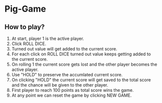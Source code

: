 # Pig-Game
## How to play? 
1. At start, player 1 is the active player.  
2. Click ROLL DICE.  
3. Turned out value will get added to the current score.  
4. For each click on ROLL DICE turned out value keeps getting added to the current score.  
5. On rolling 1 the current score gets lost and the other player becomes the active player.  
6. Use "HOLD" to preserve the accumlated current score.  
7. On clicking "HOLD" the current score will get saved to the total score and the chance will be given to the other player.  
8. First player to reach 100 points as total score wins the game.  
9. At any point we can reset the game by clicking NEW GAME.  
